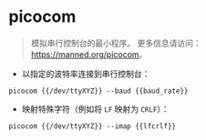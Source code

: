 # picocom

> 模拟串行控制台的最小程序。
> 更多信息请访问：<https://manned.org/picocom>。

- 以指定的波特率连接到串行控制台：

`picocom {{/dev/ttyXYZ}} --baud {{baud_rate}}`

- 映射特殊字符（例如将 `LF` 映射为 `CRLF`）：

`picocom {{/dev/ttyXYZ}} --imap {{lfcrlf}}`